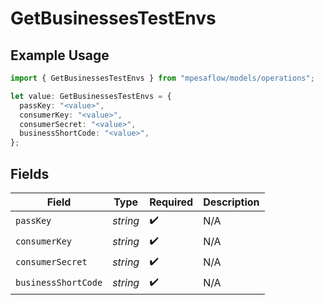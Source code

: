 # GetBusinessesTestEnvs

## Example Usage

```typescript
import { GetBusinessesTestEnvs } from "mpesaflow/models/operations";

let value: GetBusinessesTestEnvs = {
  passKey: "<value>",
  consumerKey: "<value>",
  consumerSecret: "<value>",
  businessShortCode: "<value>",
};
```

## Fields

| Field               | Type                | Required            | Description         |
| ------------------- | ------------------- | ------------------- | ------------------- |
| `passKey`           | *string*            | :heavy_check_mark:  | N/A                 |
| `consumerKey`       | *string*            | :heavy_check_mark:  | N/A                 |
| `consumerSecret`    | *string*            | :heavy_check_mark:  | N/A                 |
| `businessShortCode` | *string*            | :heavy_check_mark:  | N/A                 |